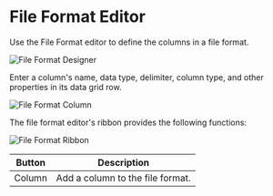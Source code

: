 # File Format Editor

Use the File Format editor to define the columns in a file format.

![File Format Designer](https://varigencecom.blob.core.windows.net/images-mistdocumentation-editoroverviews/FileFormat1.png)

Enter a column's name, data type, delimiter, column type, and other properties in its data grid row.

![File Format Column](https://varigencecom.blob.core.windows.net/images-mistdocumentation-editoroverviews/FileFormat2.png)

The file format editor's ribbon provides the following functions:

![File Format Ribbon](https://varigencecom.blob.core.windows.net/images-mistdocumentation-editoroverviews/FileFormat3.png)

Button | Description
--- | ---
Column | Add a column to the file format.